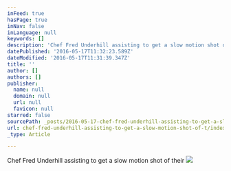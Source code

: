 ```yaml
---
inFeed: true
hasPage: true
inNav: false
inLanguage: null
keywords: []
description: 'Chef Fred Underhill assisting to get a slow motion shot of their '
datePublished: '2016-05-17T11:32:23.589Z'
dateModified: '2016-05-17T11:31:39.347Z'
title: ''
author: []
authors: []
publisher:
  name: null
  domain: null
  url: null
  favicon: null
starred: false
sourcePath: _posts/2016-05-17-chef-fred-underhill-assisting-to-get-a-slow-motion-shot-of-t.md
url: chef-fred-underhill-assisting-to-get-a-slow-motion-shot-of-t/index.html
_type: Article

---
```

Chef Fred Underhill assisting to get a slow motion shot of their ![](https://the-grid-user-content.s3-us-west-2.amazonaws.com/b6a2eeea-2b80-4b7a-b4aa-b5cefff373f7.jpg)